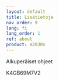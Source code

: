 ```yaml
---
layout: default
title: Lisätietoja
nav_order: 9
lang: fi
lang_order: 1
ref: about
product: m2030s
---
```


Alkuperäiset ohjeet

K4GB69M7V2
